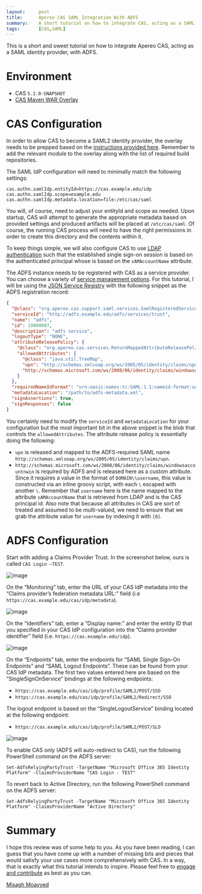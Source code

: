 ```yaml
---
layout:     post
title:      Apereo CAS SAML Integration With ADFS
summary:    A short tutorial on how to integrate CAS, acting as a SAML identity provider, with ADFS.
tags:       [CAS,SAML]
---
```


This is a short and sweet tutorial on how to integrate Apereo CAS, acting as a SAML identity provider, with ADFS.
 
# Environment

- CAS `5.2.0-SNAPSHOT`
- [CAS Maven WAR Overlay](https://github.com/apereo/cas-overlay-template)

# CAS Configuration

In order to allow CAS to become a SAML2 identity provider, the overlay needs to be prepped based on the [instructions provided here](https://apereo.github.io/cas/5.2.x/installation/Configuring-SAML2-Authentication.html). Remember to add the relevant module to the overlay along with the list of required build repositories. 

The SAML IdP configuration will need to minimally match the following settings:

```properties
cas.authn.samlIdp.entityId=https://cas.example.edu/idp
cas.authn.samlIdp.scope=example.edu
cas.authn.samlIdp.metadata.location=file:/etc/cas/saml
```

You will, of course, need to adjust your entityId and scope as needed. Upon startup, CAS will attempt to generate the appropriate metadata based on provided settings and produced artifacts will be placed at `/etc/cas/saml`. Of course, the running CAS process will need to have the right permissions in order to create this directory and the contents within it.

To keep things simple, we will also configure CAS to use [LDAP authentication](https://apereo.github.io/cas/5.2.x/installation/LDAP-Authentication.html) such that the established single sign-on session is based on the authenticated principal whose is based on the `sAMAccountName` attribute.

The ADFS instance needs to be registered with CAS as a service provider. You can choose a variety of [service management options](https://apereo.github.io/cas/5.2.x/installation/Service-Management.html). For this tutorial, I will be using the [JSON Service Registry](https://apereo.github.io/cas/5.2.x/installation/JSON-Service-Management.html) with the following snippet as the ADFS registration record:

```json
{
  "@class": "org.apereo.cas.support.saml.services.SamlRegisteredService",
  "serviceId": "http://adfs.example.edu/adfs/services/trust",
  "name": "adfs",
  "id": 10000007,
  "description": "adfs service",
  "logoutType": "NONE",
  "attributeReleasePolicy": {
    "@class": "org.apereo.cas.services.ReturnMappedAttributeReleasePolicy",
    "allowedAttributes": {
      "@class": "java.util.TreeMap",
      "upn": "http://schemas.xmlsoap.org/ws/2005/05/identity/claims/upn",
      "http://schemas.microsoft.com/ws/2008/06/identity/claims/windowsaccountname": "groovy { return 'DOMAIN\\\\' + attributes['username'][0] }"
    }
  },
  "requiredNameIdFormat": "urn:oasis:names:tc:SAML:1.1:nameid-format:unspecified",
  "metadataLocation": "/path/to/adfs-metadata.xml",
  "signAssertions": true,
  "signResponses": false
}
```

You certainly need to modify the `serviceId` and `metadataLocation` for your configuration but the most important bit in the above snippet is the blob that controls the `allowedAttributes`. The attribute release policy is essentially doing the following:

- `upn` is released and mapped to the ADFS-required SAML name `http://schemas.xmlsoap.org/ws/2005/05/identity/claims/upn`.
-    `http://schemas.microsoft.com/ws/2008/06/identity/claims/windowsaccountnwin` is required by ADFS and is released here as a custom attribute. Since it requires a value in the format of `DOMAIN\\username`, this value is constructed via an inline groovy script, with each `\` escaped with another `\`. Remember that `username` here is the name mapped to the attribute `sAMAccountName` that is retrieved from LDAP and is the CAS principal id. Also note that because all attributes in CAS are sort of treated and assumed to be multi-valued, we need to ensure that we grab the attribute value for `username` by indexing it with `[0]`.

# ADFS Configuration

Start with adding a Claims Provider Trust. In the screenshot below, ours is called `CAS Login –TEST`.

![image](https://user-images.githubusercontent.com/1205228/33142854-1222951c-cf75-11e7-8921-79f38283ffaa.png)

On the “Monitoring” tab, enter the URL of your CAS IdP metadata into the “Claims provider’s federation metadata URL:” field (i.e `https://cas.example.edu/cas/idp/metadata`).

![image](https://user-images.githubusercontent.com/1205228/33142888-2ef45d88-cf75-11e7-877c-17fb83758b57.png)

On the “Identifiers” tab, enter a “Display name:” and enter the entity ID that you specified in your CAS IdP configuration into the ”Claims provider identifier” field (i.e. `https://cas.example.edu/idp`).

![image](https://user-images.githubusercontent.com/1205228/33142917-45d59bc0-cf75-11e7-9a60-407f70b4dd76.png)

On the “Endpoints” tab, enter the endpoints for “SAML Single Sign-On Endpoints” and “SAML Logout Endpoints”. These can be found from your CAS IdP metadata. The first two values entered here are based on the “SingleSignOnService” bindings at the following endpoints:

- `https://cas.example.edu/cas/idp/profile/SAML2/POST/SSO`
- `https://cas.example.edu/cas/idp/profile/SAML2/Redirect/SSO`

The logout endpoint is based on the “SingleLogoutService” binding located at the following endpoint:

- `https://cas.example.edu/cas/idp/profile/SAML2/POST/SLO`

![image](https://user-images.githubusercontent.com/1205228/33142928-57e82dc8-cf75-11e7-9ef8-2d22b0f9f3f0.png)

To enable CAS only (ADFS will auto-redirect to CAS), run the following PowerShell command on the ADFS server:

`Set-AdfsRelyingPartyTrust -TargetName "Microsoft Office 365 Identity Platform" -ClaimsProviderName "CAS Login - TEST"`

To revert back to Active Directory, run the following PowerShell command on the ADFS server:

`Set-AdfsRelyingPartyTrust -TargetName "Microsoft Office 365 Identity Platform" -ClaimsProviderName "Active Directory"`

# Summary

I hope this review was of some help to you. As you have been reading, I can guess that you have come up with a number of missing bits and pieces that would satisfy your use cases more comprehensively with CAS. In a way, that is exactly what this tutorial intends to inspire. Please feel free to [engage and contribute](https://apereo.github.io/cas/developer/Contributor-Guidelines.html) as best as you can.

[Misagh Moayyed](https://fawnoos.com)
